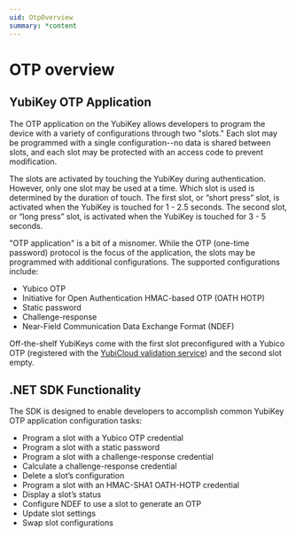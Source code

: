 ```yaml
---
uid: OtpOverview
summary: *content
---
```


<!-- Copyright 2021 Yubico AB

Licensed under the Apache License, Version 2.0 (the "License");
you may not use this file except in compliance with the License.
You may obtain a copy of the License at

    http://www.apache.org/licenses/LICENSE-2.0

Unless required by applicable law or agreed to in writing, software
distributed under the License is distributed on an "AS IS" BASIS,
WITHOUT WARRANTIES OR CONDITIONS OF ANY KIND, either express or implied.
See the License for the specific language governing permissions and
limitations under the License. -->

# OTP overview


## YubiKey OTP Application

The OTP application on the YubiKey allows developers to program the device with a variety of configurations through two "slots." Each slot may be programmed with a single configuration--no data is shared between slots, and each slot may be protected with an access code to prevent modification.

The slots are activated by touching the YubiKey during authentication. However, only one slot may be used at a time. Which slot is used is determined by the duration of touch. The first slot, or “short press” slot, is activated when the YubiKey is touched for 1 - 2.5 seconds. The second slot, or “long press” slot, is activated when the YubiKey is touched for 3 - 5 seconds.

"OTP application" is a bit of a misnomer. While the OTP (one-time password) protocol is the focus of the application, the slots may be programmed with additional configurations. The supported configurations include:

- Yubico OTP
- Initiative for Open Authentication HMAC-based OTP (OATH HOTP)
- Static password
- Challenge-response
- Near-Field Communication Data Exchange Format (NDEF)

Off-the-shelf YubiKeys come with the first slot preconfigured with a Yubico OTP (registered with the [YubiCloud validation service](https://www.yubico.com/products/yubicloud/)) and the second slot empty.


## .NET SDK Functionality

The SDK is designed to enable developers to accomplish common YubiKey OTP application configuration tasks:

- Program a slot with a Yubico OTP credential
- Program a slot with a static password
- Program a slot with a challenge-response credential
- Calculate a challenge-response credential
- Delete a slot’s configuration
- Program a slot with an HMAC-SHA1 OATH-HOTP credential
- Display a slot’s status
- Configure NDEF to use a slot to generate an OTP
- Update slot settings
- Swap slot configurations
